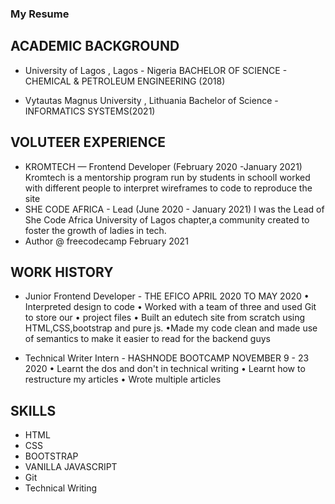 ### My Resume

## ACADEMIC BACKGROUND
- University of Lagos , Lagos - Nigeria
BACHELOR OF SCIENCE - CHEMICAL & PETROLEUM ENGINEERING (2018)


- Vytautas Magnus University , Lithuania
Bachelor of Science - INFORMATICS SYSTEMS(2021)

## VOLUTEER EXPERIENCE
- KROMTECH — Frontend Developer (February 2020 -January 2021)
Kromtech is a mentorship program run by students in schoolI
worked with different people to interpret wireframes to code
to reproduce the site
- SHE CODE AFRICA - Lead (June 2020 - January 2021) 
I was the Lead of She Code Africa University of Lagos chapter,a community created to foster the growth of ladies in tech.
- Author @ freecodecamp February 2021

## WORK HISTORY
- Junior Frontend Developer - THE EFICO APRIL 2020 TO MAY 2020
• Interpreted design to code
• Worked with a team of three and used Git to store our
• project files
• Built an edutech site from scratch using HTML,CSS,bootstrap and pure js.
•Made my code clean and made use of semantics to make it easier to read for the backend guys



- Technical Writer Intern - HASHNODE BOOTCAMP NOVEMBER 9 - 23 2020
• Learnt the dos and don't in technical writing
• Learnt how to restructure my articles
• Wrote multiple articles





## SKILLS
- HTML
- CSS
- BOOTSTRAP
- VANILLA JAVASCRIPT
- Git
- Technical Writing
